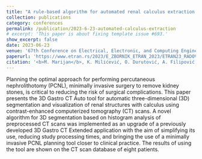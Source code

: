 ```yaml
---
title: "A rule-based algorithm for automated renal calculus extraction on CT scans"
collection: publications
category: conferences
permalink: /publication/2023-6-23-automated-calculus-extraction
# excerpt: 'This paper is about fixing template issue #693.'
show_excerpt: false
date: 2023-06-23
venue: '67th Conference on Electrical, Electronic, and Computing Engineering ETRAN'
paperurl: 'https://www.etran.rs/2023/E_ZBORNIK_ETRAN_2023/ETRAN23_RADOVI/BT2.1.pdf'
citation: '<b>M. Marijan</b>, K. Milićević, O. Durutović, A. Filipović, M. Janković, &quot;A rule-based algorithm for automated renal calculus extraction on CT scans&quot; <i>67th Conference on Electrical, Electronic, and Computing Engineering ETRAN</i>.'
---
```


Planning the optimal approach for performing percutaneous
nephrolithotomy (PCNL), minimally invasive surgery to remove
kidney stones, is critical to reducing the risk of surgical
complications. This paper presents the 3D Gastro CT Auto tool for
automatic three-dimensional (3D) segmentation and visualization of
renal structures with calculus using contrast-enhanced computerized
tomography (CT) scans. A novel algorithm for 3D segmentation
based on histogram analysis of preprocessed CT scans was
implemented as an upgrade of a previously developed
3D Gastro CT Extended application with the aim of simplifying its
use, reducing study processing times, and bringing the use of a
minimally invasive PCNL planning tool closer to clinical practice.
The results of using the tool are shown on the CT scan database of
eight patients.
